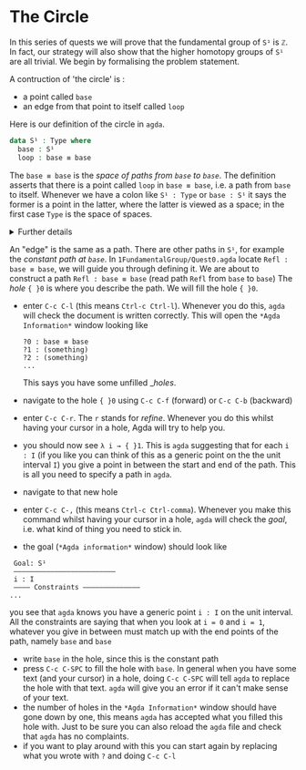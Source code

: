 The Circle
=======================

In this series of quests we will prove that the fundamental group
of `S¹` is `ℤ`.
In fact, our strategy will also show that the higher homotopy groups of
`S¹` are all trivial. 
We begin by formalising the problem statement.

A contruction of 'the circle' is :

- a point called `base`
- an edge from that point to itself called `loop`

Here is our definition of the circle in `agda`.

```agda
data S¹ : Type where
  base : S¹
  loop : base ≡ base
```

The `base ≡ base` is the _space of paths from `base` to `base`_.
The definition asserts that there is a point called `loop`
in `base ≡ base`, i.e. a path from `base` to itself.
Whenever we have a colon like `S¹ : Type` or `base : S¹`
it says the former is a point in the latter, 
where the latter is viewed as a space;
in the first case `Type` is the space of spaces.

<p>
<details>
<summary>Further details</summary>

This is called a __higher inductive type_ (HIT), which generally
follows the format of

- `data` 
- the name of the HIT - in our case `S¹`
- the _type_ of the HIT, in our case `Type`
- `where` followed by
- the _constructors_ of the HIT, in our case `base` and `loop`,
  which we will think of as vertices, edges, surfaces, and so on
  
</details>
</p>

An "edge" is the same as a path.
There are other paths in `S¹`, 
for example the _constant path at `base`_.
In `1FundamentalGroup/Quest0.agda` locate `Refl : base ≡ base`,
we will guide you through defining it.
We are about to construct a path `Refl : base ≡ base` 
(read path `Refl` from `base` to `base`)
The _hole_ `{ }0` is where you describe the path.
We will fill the hole `{ }0`.

- enter `C-c C-l` (this means `Ctrl-c Ctrl-l`).
  Whenever you do this, `agda` will check the document is written correctly.
  This will open the `*Agda Information*` window looking like 
  
  ```
  ?0 : base ≡ base
  ?1 : (something)
  ?2 : (something)
  ...
  ```
  
  This says you have some unfilled __holes_.
- navigate to the hole `{ }0` using `C-c C-f` (forward) or `C-c C-b` (backward)
- enter `C-c C-r`. The `r` stands for _refine_.
  Whenever you do this whilst having your cursor in a hole,
  Agda will try to help you. 
- you should now see `λ i → { }1`. 
  This is `agda` suggesting that for each 
  `i : I` (if you like you can think of this as a generic point
  on the the unit interval `I`) 
  you give a point in between the start and end of the path. 
  This is all you need to specify a path in `agda`.
- navigate to that new hole
- enter `C-c C-,` (this means `Ctrl-c Ctrl-comma`).
  Whenever you make this command whilst having your cursor in a hole, 
  `agda` will check the _goal_, i.e. what kind of thing you need to stick in. 
- the goal (`*Agda information*` window) should look like

```
 Goal: S¹
 —————————————————————————
 i : I
 ———— Constraints ——————————————
...
```
  you see that `agda` knows you have a generic point 
  `i : I` on the unit interval. 
  All the constraints are saying that when you look 
  at `i = 0` and `i = 1`, whatever you give in between must 
  match up with the end points of the path, 
  namely `base` and `base`
- write `base` in the hole, since this is the constant path
- press `C-c C-SPC` to fill the hole with `base`.
  In general when you have some text (and your cursor) in a hole,
  doing `C-c C-SPC` will tell `agda` to replace the hole with that text.
  `agda` will give you an error if it can't make sense of your text.
- the number of holes in the `*Agda Information*` 
  window should have gone down by one,
  this means `agda` has accepted what you filled this hole with.
  Just to be sure you can also reload the `agda` file and check
  that `agda` has no complaints.
- if you want to play around with this you can start again 
  by replacing what you wrote with `?` and doing
  `C-c C-l` 
  
